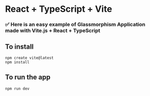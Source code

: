 # React + TypeScript + Vite

### ✅ Here is an easy example of Glassmorphism Application made with Vite.js + React + TypeScript

## To install
```
npm create vite@latest
npm install
```

## To run the app

```
npm run dev
```
